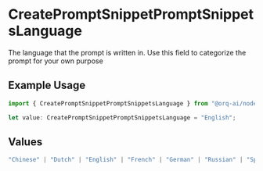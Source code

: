 # CreatePromptSnippetPromptSnippetsLanguage

The language that the prompt is written in. Use this field to categorize the prompt for your own purpose

## Example Usage

```typescript
import { CreatePromptSnippetPromptSnippetsLanguage } from "@orq-ai/node/models/operations";

let value: CreatePromptSnippetPromptSnippetsLanguage = "English";
```

## Values

```typescript
"Chinese" | "Dutch" | "English" | "French" | "German" | "Russian" | "Spanish"
```